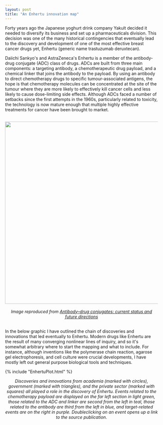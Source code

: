 ```yaml
---
layout: post
title: "An Enhertu innovation map"
---
```


<meta property="og:image" content="https://atelfo.github.io/assets/Dallebrainbiotech.png" />
<meta name="twitter:image" content="https://atelfo.github.io/assets/Dallebrainbiotech.png" />
<meta name="twitter:description" content="Mapping the chain of discoveries and innovations that led to the development of Enhertu">

Forty years ago the Japanese yoghurt drink company Yakult decided it needed to diversify its business and set up a pharmaceuticals division. This decision was one of the many historical contingencies that eventually lead to the discovery and development of one of the most effective breast cancer drugs yet, Enhertu (generic name trastuzumab deruxtecan).

Daiichi Sankyo's and AstraZeneca's Enhertu is a member of the antibody-drug conjugate (ADC) class of drugs. ADCs are built from three main components: a targeting antibody, a chemotherapeutic drug payload, and a chemical linker that joins the antibody to the payload. By using an antibody to direct chemotherapy drugs to specific tumour-associated antigens, the hope is that chemotherapy molecules can be concentrated at the site of the tumour where they are more likely to effectively kill cancer cells and less likely to cause dose-limiting side effects. Although ADCs faced a number of setbacks since the first attempts in the 1960s, particularly related to toxicity, the technology is now mature enough that multiple highly effective treatments for cancer have been brought to market.

<br>
<center><img src="https://atelfo.github.io/assets/ADCddt.png" width="600"></center>
<br>
<center><i>Image reproduced from <a href="https://pubmed.ncbi.nlm.nih.gov/24239727/">Antibody–drug conjugates: current status and future directions</a></i></center>
<br>

In the below graphic I have outlined the chain of discoveries and innovations that led eventually to Enhertu. Modern drugs like Enhertu are the result of many converging nonlinear lines of inquiry, and so it's somewhat arbitrary where to start the mapping and what to include. For instance, although inventions like the polymerase chain reaction, agarose gel electrophoresis, and cell culture were crucial developments, I have mostly left out general purpose biological tools and techniques. 

{% include "EnhertuPlot.html" %}

<center><i>Discoveries and innovations from academia (marked with circles), government (marked with triangles), and the private sector (marked with squares) all played a role in the discovery of Enhertu. Events related to the chemotherapy payload are displayed on the far left section in light green, those related to the ADC and linker are second from the left in teal, those related to the antibody are third from the left in blue, and target-related events are on the right in purple. Doubleclicking on an event opens up a link to the source publication.<i>
